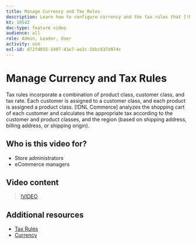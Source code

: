 ```yaml
---
title: Manage Currency and Tax Rules
description: Learn how to configure currency and the tax rules that [!DNL Commerce] uses to calculate the appropriate tax according to the customer and product classes.
kt: 10542
doc-type: feature video
audience: all
role: Admin, Leader, User
activity: use
exl-id: d72fd055-1497-41e7-ae2c-2bbc837d974c
---
```

# Manage Currency and Tax Rules

Tax rules incorporate a combination of product class, customer class, and tax rate. Each customer is assigned to a customer class, and each product is assigned a product class. [!DNL Commerce] analyzes the shopping cart of each customer and calculates the appropriate tax according to the customer and product classes, and the region (based on shipping address, billing address, or shipping origin).

## Who is this video for?

- Store administrators
- eCommerce managers

## Video content

>[!VIDEO](https://video.tv.adobe.com/v/343657?quality=12&learn=on)

## Additional resources

- [Tax Rules](https://docs.magento.com/user-guide/tax/tax-rules.html)
- [Currency](https://docs.magento.com/user-guide/stores/currency.html)

